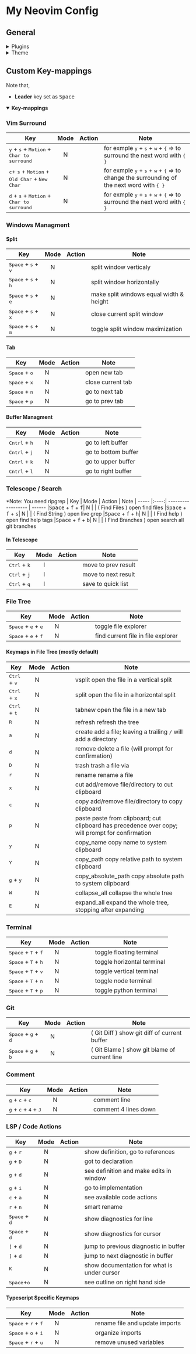 # My Neovim Config

## General

<details>
<summary>Plugins</summary>
<br>
**Plugin managment:**
- [packer](https://github.com/wbthomason/packer.nvim)

**Snippets:**

- [LuaSnip](https://github.com/L3MON4D3/LuaSnip)
- [friendly-snippets](https://github.com/rafamadriz/friendly-snippets)
- [cmp_luasnip](https://github.com/saadparwaiz1/cmp_luasnip)

**LSP:**

- [nvim-lspconfig](https://github.com/neovim/nvim-lspconfig)
- [mason.nvim](https://github.com/williamboman/mason.nvim)
- [mason-lspconfig](https://github.com/williamboman/mason-lspconfig.nvim)
- [cmp-nvim-lsp](https://github.com/hrsh7th/cmp-nvim-lsp)
- [lsp sage](https://github.com/glepnir/lspsaga.nvim)
- [additional fuctionality for TS](https://github.com/jose-elias-alvarez/typescript.nvim)
- [lsp kind](https://github.com/onsails/lspkind.nvim)

**CMD / Autocompletion:**

- [nvim-cmp](https://github.com/hrsh7th/nvim-cmp)
- [cmp-buffer](https://github.com/hrsh7th/cmp-buffer)
- [cmp-path](https://github.com/hrsh7th/cmp-path)

**Formating / Linting:**

- [null-ls](https://github.com/jose-elias-alvarez/null-ls.nvim)
- [mason-null-ls](https://github.com/jayp0521/mason-null-ls.nvim)

**Other:**

- [popup](https://github.com/nvim-lua/popup.nvim)
- [plenary](https://github.com/folke/plenary.nvim)
- [lualine.nvim](https://github.com/nvim-lualine/lualine.nvim)
- [telescope](https://github.com/nvim-telescope/telescope.nvim)
- [nvim-tree](https://github.com/nvim-tree/nvim-tree.lua)
- [gitsigns](https://github.com/lewis6991/gitsigns.nvim)
- [bufferline](https://github.com/akinsho/bufferline.nvim)
- [which-key](https://github.com/folke/which-key.nvim)
- [toggleterm](https://github.com/akinsho/toggleterm.nvim)
- [treesitter](https://github.com/nvim-treesitter/nvim-treesitter)
- [nvim-autopairs](https://github.com/windwp/nvim-autopairs)
- [nvim-ts-autotag](https://github.com/windwp/nvim-ts-autotag)
- [vim-maximizer](https://github.com/szw/vim-maximizer)
- [comment](https://github.com/numToStr/Comment.nvim)
- [vim-surround](https://github.com/tpope/vim-surround)
</details>

<details>
<summary>Theme</summary>
<br>

- [vim-nigthfly](https://github.com/bluz71/vim-nightfly-colors)
</details>

## Custom Key-mappings

Note that,

- **Leader** key set as <kbd>Space</kbd>

<details open>
  <summary>
    <strong>Key-mappings</strong>
  </summary>

### Vim Surround

| Key                                                                                        | Mode | Action | Note                                                                                                                                               |
| ------------------------------------------------------------------------------------------ | :--: | ------ | -------------------------------------------------------------------------------------------------------------------------------------------------- |
| <kbd>y</kbd> + <kbd>s</kbd> + <kbd>Motion</kbd> + <kbd>Char to surround</kbd>              |  N   |        | for exmple <kbd>y</kbd> + <kbd>s</kbd> + <kbd>w</kbd> + <kbd>{</kbd> => to surround the next word with <kbd>{ </kbd> <kbd>}</kbd>                  |
| <kbd>c</kbd>+ <kbd>s</kbd> + <kbd>Motion</kbd> + <kbd>Old Char</kbd> + <kbd>New Char</kbd> |  N   |        | for exmple <kbd>y</kbd> + <kbd>s</kbd> + <kbd>w</kbd> + <kbd>{</kbd> => to change the surrounding of the next word with <kbd>{ </kbd> <kbd>}</kbd> |
| <kbd>d</kbd> + <kbd>s</kbd> + <kbd>Motion</kbd> + <kbd>Char to surround</kbd>              |  N   |        | for exmple <kbd>y</kbd> + <kbd>s</kbd> + <kbd>w</kbd> + <kbd>{</kbd> => to surround the next word with <kbd>{ </kbd> <kbd>}</kbd>                  |

### Windows Managment

#### Split

| Key                                            | Mode | Action | Note                                    |
| ---------------------------------------------- | :--: | ------ | --------------------------------------- |
| <kbd>Space</kbd> + <kbd>s</kbd> + <kbd>v</kbd> |  N   |        | split window verticaly                  |
| <kbd>Space</kbd> + <kbd>s</kbd> + <kbd>h</kbd> |  N   |        | split window horizontally               |
| <kbd>Space</kbd> + <kbd>s</kbd> + <kbd>e</kbd> |  N   |        | make split windows equal width & height |
| <kbd>Space</kbd> + <kbd>s</kbd> + <kbd>x</kbd> |  N   |        | close current split window              |
| <kbd>Space</kbd> + <kbd>s</kbd> + <kbd>m</kbd> |  N   |        | toggle split window maximization        |

#### Tab

| Key                             | Mode | Action | Note              |
| ------------------------------- | :--: | ------ | ----------------- |
| <kbd>Space</kbd> + <kbd>o</kbd> |  N   |        | open new tab      |
| <kbd>Space</kbd> + <kbd>x</kbd> |  N   |        | close current tab |
| <kbd>Space</kbd> + <kbd>n</kbd> |  N   |        | go to next tab    |
| <kbd>Space</kbd> + <kbd>p</kbd> |  N   |        | go to prev tab    |

#### Buffer Managment

| Key                             | Mode | Action | Note                |
| ------------------------------- | :--: | ------ | ------------------- |
| <kbd>Cntrl</kbd> + <kbd>h</kbd> |  N   |        | go to left buffer   |
| <kbd>Cntrl</kbd> + <kbd>j</kbd> |  N   |        | go to bottom buffer |
| <kbd>Cntrl</kbd> + <kbd>k</kbd> |  N   |        | go to upper buffer  |
| <kbd>Cntrl</kbd> + <kbd>l</kbd> |  N   |        | go to right buffer  |

### Telescope / Search

\*Note: You need ripgrep
| Key | Mode | Action | Note
| ----- |:----:| ------------------ | ------
|<kbd>Space</kbd> + <kbd>f</kbd> + <kbd>f</kbd>| N | | ( Find Files ) open find files
|<kbd>Space</kbd> + <kbd>f</kbd> + <kbd>s</kbd>| N | | ( Find String ) open live grep
|<kbd>Space</kbd> + <kbd>f</kbd> + <kbd>h</kbd>| N | | ( Find help ) open find help tags
|<kbd>Space</kbd> + <kbd>f</kbd> + <kbd>b</kbd>| N | | ( Find Branches ) open search all git branches

#### In Telescope

| Key                            | Mode | Action | Note                |
| ------------------------------ | :--: | ------ | ------------------- |
| <kbd>Ctrl</kbd> + <kbd>k</kbd> |  I   |        | move to prev result |
| <kbd>Ctrl</kbd> + <kbd>j</kbd> |  I   |        | move to next result |
| <kbd>Ctrl</kbd> + <kbd>q</kbd> |  I   |        | save to quick list  |

### File Tree

| Key                                            | Mode | Action | Note                               |
| ---------------------------------------------- | :--: | ------ | ---------------------------------- |
| <kbd>Space</kbd> + <kbd>e</kbd> + <kbd>e</kbd> |  N   |        | toggle file explorer               |
| <kbd>Space</kbd> + <kbd>e</kbd> + <kbd>f</kbd> |  N   |        | find current file in file explorer |

#### Keymaps in File Tree (mostly default)

| Key                            | Mode | Action | Note                                                                                             |
| ------------------------------ | :--: | ------ | ------------------------------------------------------------------------------------------------ |
| <kbd>Ctrl</kbd> + <kbd>v</kbd> |  N   |        | vsplit open the file in a vertical split                                                         |
| <kbd>Ctrl</kbd> + <kbd>x</kbd> |  N   |        | split open the file in a horizontal split                                                        |
| <kbd>Ctrl</kbd> + <kbd>t</kbd> |  N   |        | tabnew open the file in a new tab                                                                |
| <kbd>R</kbd>                   |  N   |        | refresh refresh the tree                                                                         |
| <kbd>a</kbd>                   |  N   |        | create add a file; leaving a trailing `/` will add a directory                                   |
| <kbd>d</kbd>                   |  N   |        | remove delete a file (will prompt for confirmation)                                              |
| <kbd>D</kbd>                   |  N   |        | trash trash a file via                                                                           |
| <kbd>r</kbd>                   |  N   |        | rename rename a file                                                                             |
| <kbd>x</kbd>                   |  N   |        | cut add/remove file/directory to cut clipboard                                                   |
| <kbd>c</kbd>                   |  N   |        | copy add/remove file/directory to copy clipboard                                                 |
| <kbd>p</kbd>                   |  N   |        | paste paste from clipboard; cut clipboard has precedence over copy; will prompt for confirmation |
| <kbd>y</kbd>                   |  N   |        | copy_name copy name to system clipboard                                                          |
| <kbd>Y</kbd>                   |  N   |        | copy_path copy relative path to system clipboard                                                 |
| <kbd>g</kbd> + <kbd>y</kbd>    |  N   |        | copy_absolute_path copy absolute path to system clipboard                                        |
| <kbd>W</kbd>                   |  N   |        | collapse_all collapse the whole tree                                                             |
| <kbd>E</kbd>                   |  N   |        | expand_all expand the whole tree, stopping after expanding                                       |

### Terminal

| Key                                            | Mode | Action | Note                       |
| ---------------------------------------------- | :--: | ------ | -------------------------- |
| <kbd>Space</kbd> + <kbd>T</kbd> + <kbd>f</kbd> |  N   |        | toggle floating terminal   |
| <kbd>Space</kbd> + <kbd>T</kbd> + <kbd>h</kbd> |  N   |        | toggle horizontal terminal |
| <kbd>Space</kbd> + <kbd>T</kbd> + <kbd>v</kbd> |  N   |        | toggle vertical terminal   |
| <kbd>Space</kbd> + <kbd>T</kbd> + <kbd>n</kbd> |  N   |        | toggle node terminal       |
| <kbd>Space</kbd> + <kbd>T</kbd> + <kbd>p</kbd> |  N   |        | toggle python terminal     |

### Git

| Key                                            | Mode | Action | Note                                         |
| ---------------------------------------------- | :--: | ------ | -------------------------------------------- |
| <kbd>Space</kbd> + <kbd>g</kbd> + <kbd>d</kbd> |  N   |        | ( Git Diff ) show git diff of current buffer |
| <kbd>Space</kbd> + <kbd>g</kbd> + <kbd>b</kbd> |  N   |        | ( Git Blame ) show git blame of current line |

### Comment

| Key                                                       | Mode | Action | Note                 |
| --------------------------------------------------------- | :--: | ------ | -------------------- |
| <kbd>g</kbd> + <kbd>c</kbd> + <kbd>c</kbd>                |  N   |        | comment line         |
| <kbd>g</kbd> + <kbd>c</kbd> + <kbd>4</kbd> + <kbd>J</kbd> |  N   |        | comment 4 lines down |

### LSP / Code Actions

| Key                             | Mode | Action | Note                                        |
| ------------------------------- | :--: | ------ | ------------------------------------------- |
| <kbd>g</kbd> + <kbd>r</kbd>     |  N   |        | show definition, go to references           |
| <kbd>g</kbd> + <kbd>D</kbd>     |  N   |        | got to declaration                          |
| <kbd>g</kbd> + <kbd>d</kbd>     |  N   |        | see definition and make edits in window     |
| <kbd>g</kbd> + <kbd>i</kbd>     |  N   |        | go to implementation                        |
| <kbd>c</kbd> + <kbd>a</kbd>     |  N   |        | see available code actions                  |
| <kbd>r</kbd> + <kbd>n</kbd>     |  N   |        | smart rename                                |
| <kbd>Space</kbd> + <kbd>d</kbd> |  N   |        | show diagnostics for line                   |
| <kbd>Space</kbd> + <kbd>d</kbd> |  N   |        | show diagnostics for cursor                 |
| <kbd>[</kbd> + <kbd>d</kbd>     |  N   |        | jump to previous diagnostic in buffer       |
| <kbd>]</kbd> + <kbd>d</kbd>     |  N   |        | jump to next diagnostic in buffer           |
| <kbd>K</kbd>                    |  N   |        | show documentation for what is under cursor |
| <kbd>Space</kbd>+<kbd>o</kbd>   |  N   |        | see outline on right hand side              |

#### Typescript Specific Keymaps

| Key                                            | Mode | Action | Note                           |
| ---------------------------------------------- | :--: | ------ | ------------------------------ |
| <kbd>Space</kbd> + <kbd>r</kbd> + <kbd>f</kbd> |  N   |        | rename file and update imports |
| <kbd>Space</kbd> + <kbd>o</kbd> + <kbd>i</kbd> |  N   |        | organize imports               |
| <kbd>Space</kbd> + <kbd>r</kbd> + <kbd>u</kbd> |  N   |        | remove unused variables        |

</details>
